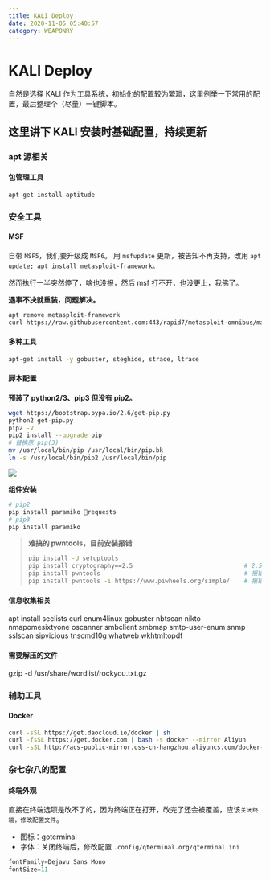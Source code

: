```yaml
---
title: KALI Deploy
date: 2020-11-05 05:40:57
category: WEAPONRY
---
```


# KALI Deploy

自然是选择 KALI 作为工具系统，初始化的配置较为繁琐，这里例举一下常用的配置，最后整理个（尽量）一键脚本。

## 这里讲下 KALI 安装时基础配置，持续更新

### apt 源相关

#### 包管理工具
``` bash
apt-get install aptitude 
```

### 安全工具

#### MSF
自带 `MSF5`，我们要升级成 `MSF6`。
用 `msfupdate` 更新，被告知不再支持，改用 `apt update; apt install metasploit-framework`。

然而执行一半突然停了，啥也没报，然后 msf 打不开，也没更上，我佛了。

**遇事不决就重装，问题解决。**
``` bash
apt remove metasploit-framework
curl https://raw.githubusercontent.com:443/rapid7/metasploit-omnibus/master/config/templates/metasploit-framework-wrappers/msfupdate.erb > msfinstall && chmod 755 msfinstall && ./msfinstall
```

#### 多种工具
``` bash
apt-get install -y gobuster, steghide, strace, ltrace
```

#### 脚本配置
**预装了 python2/3、pip3 但没有 pip2。**
``` bash
wget https://bootstrap.pypa.io/2.6/get-pip.py
python2 get-pip.py
pip2 -V
pip2 install --upgrade pip
# 替换原 pip(3)
mv /usr/local/bin/pip /usr/local/bin/pip.bk
ln -s /usr/local/bin/pip2 /usr/local/bin/pip
```
![](./2.png)

**组件安装**
``` bash
# pip2
pip install paramiko requests
# pip3
pip install paramiko
```
> **难搞的 pwntools，目前安装报错**
> ``` bash
> pip install -U setuptools
> pip install cryptography==2.5                               # 2.5 适配当时安装的版本，按理说越高越好
> pip install pwntools                                        # 报错
> pip install pwntools -i https://www.piwheels.org/simple/    # 报错
> ```

#### 信息收集相关
apt install seclists curl enum4linux gobuster nbtscan nikto nmapomesixtyone oscanner smbclient smbmap smtp-user-enum snmp sslscan sipvicious tnscmd10g whatweb wkhtmltopdf

#### 需要解压的文件
gzip -d /usr/share/wordlist/rockyou.txt.gz

### 辅助工具
#### Docker
``` bash
curl -sSL https://get.daocloud.io/docker | sh                           # 国内 daocloud
curl -fsSL https://get.docker.com | bash -s docker --mirror Aliyun      # 官方
curl -sSL http://acs-public-mirror.oss-cn-hangzhou.aliyuncs.com/docker-engine/internet | sh -   # 阿里云
```

### 杂七杂八的配置

#### 终端外观
直接在终端选项是改不了的，因为终端正在打开，改完了还会被覆盖，应该`关闭终端，修改配置文件`。
- 图标：goterminal
- 字体：关闭终端后，修改配置 `.config/qterminal.org/qterminal.ini`
``` java
fontFamily=Dejavu Sans Mono
fontSize=11
```

